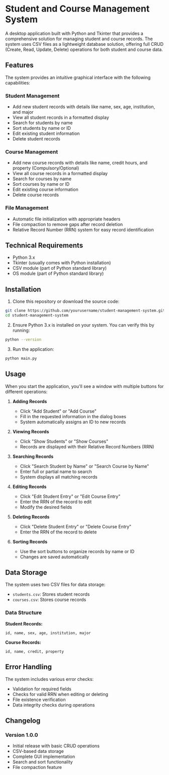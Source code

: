 # Student and Course Management System

A desktop application built with Python and Tkinter that provides a comprehensive solution for managing student and course records. The system uses CSV files as a lightweight database solution, offering full CRUD (Create, Read, Update, Delete) operations for both student and course data.

## Features

The system provides an intuitive graphical interface with the following capabilities:

### Student Management
- Add new student records with details like name, sex, age, institution, and major
- View all student records in a formatted display
- Search for students by name
- Sort students by name or ID
- Edit existing student information
- Delete student records

### Course Management
- Add new course records with details like name, credit hours, and property (Compulsory/Optional)
- View all course records in a formatted display
- Search for courses by name
- Sort courses by name or ID
- Edit existing course information
- Delete course records

### File Management
- Automatic file initialization with appropriate headers
- File compaction to remove gaps after record deletion
- Relative Record Number (RRN) system for easy record identification

## Technical Requirements

- Python 3.x
- Tkinter (usually comes with Python installation)
- CSV module (part of Python standard library)
- OS module (part of Python standard library)

## Installation

1. Clone this repository or download the source code:
```bash
git clone https://github.com/yourusername/student-management-system.git
cd student-management-system
```

2. Ensure Python 3.x is installed on your system. You can verify this by running:
```bash
python --version
```

3. Run the application:
```bash
python main.py
```

## Usage

When you start the application, you'll see a window with multiple buttons for different operations:

1. **Adding Records**
   - Click "Add Student" or "Add Course"
   - Fill in the requested information in the dialog boxes
   - System automatically assigns an ID to new records

2. **Viewing Records**
   - Click "Show Students" or "Show Courses"
   - Records are displayed with their Relative Record Numbers (RRN)

3. **Searching Records**
   - Click "Search Student by Name" or "Search Course by Name"
   - Enter full or partial name to search
   - System displays all matching records

4. **Editing Records**
   - Click "Edit Student Entry" or "Edit Course Entry"
   - Enter the RRN of the record to edit
   - Modify the desired fields

5. **Deleting Records**
   - Click "Delete Student Entry" or "Delete Course Entry"
   - Enter the RRN of the record to delete

6. **Sorting Records**
   - Use the sort buttons to organize records by name or ID
   - Changes are saved automatically

## Data Storage

The system uses two CSV files for data storage:
- `students.csv`: Stores student records
- `courses.csv`: Stores course records

### Data Structure

**Student Records:**
```
id, name, sex, age, institution, major
```

**Course Records:**
```
id, name, credit, property
```

## Error Handling

The system includes various error checks:
- Validation for required fields
- Checks for valid RRN when editing or deleting
- File existence verification
- Data integrity checks during operations


## Changelog

### Version 1.0.0
- Initial release with basic CRUD operations
- CSV-based data storage
- Complete GUI implementation
- Search and sort functionality
- File compaction feature

